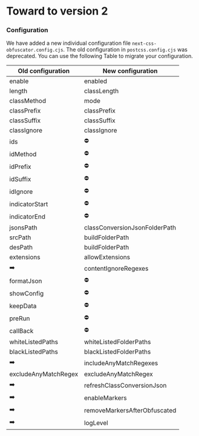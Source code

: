 # Toward to version 2

### Configuration

We have added a new individual configuration file `next-css-obfuscator.config.cjs`. The old configuration in `postcss.config.cjs` was deprecated. You can use the following Table to migrate your configuration.

| Old configuration    | New configuration              |
| -------------------- | ------------------------------ |
| enable               | enabled                        |
| length               | classLength                    |
| classMethod          | mode                           |
| classPrefix          | classPrefix                    |
| classSuffix          | classSuffix                    |
| classIgnore          | classIgnore                    |
| ids                  | ⛔                             |
| idMethod             | ⛔                             |
| idPrefix             | ⛔                             |
| idSuffix             | ⛔                             |
| idIgnore             | ⛔                             |
| indicatorStart       | ⛔                             |
| indicatorEnd         | ⛔                             |
| jsonsPath            | classConversionJsonFolderPath  |
| srcPath              | buildFolderPath                |
| desPath              | buildFolderPath                |
| extensions           | allowExtensions                |
| ➡️                   | contentIgnoreRegexes           |
| formatJson           | ⛔                             |
| showConfig           | ⛔                             |
| keepData             | ⛔                             |
| preRun               | ⛔                             |
| callBack             | ⛔                             |
| whiteListedPaths     | whiteListedFolderPaths         |
| blackListedPaths     | blackListedFolderPaths         |
| ➡️                   | includeAnyMatchRegexes         |
| excludeAnyMatchRegex | excludeAnyMatchRegex           |
| ➡️                   | refreshClassConversionJson     |
| ➡️                   | enableMarkers                  |
| ➡️                   | removeMarkersAfterObfuscated   |
| ➡️                   | logLevel                       |
